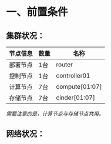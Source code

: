 # 一、前置条件

## 集群状况：

| 节点信息 | 数量 | 名称           |
| -------- | ---- | -------------- |
| 部署节点 | 1台  | router         |
| 控制节点 | 1台  | controller01   |
| 计算节点 | 7台  | compute[01:07] |
| 存储节点 | 7台  | cinder[01:07]  |

*需要注意的是，计算节点与存储节点共用。*

## 网络状况：

